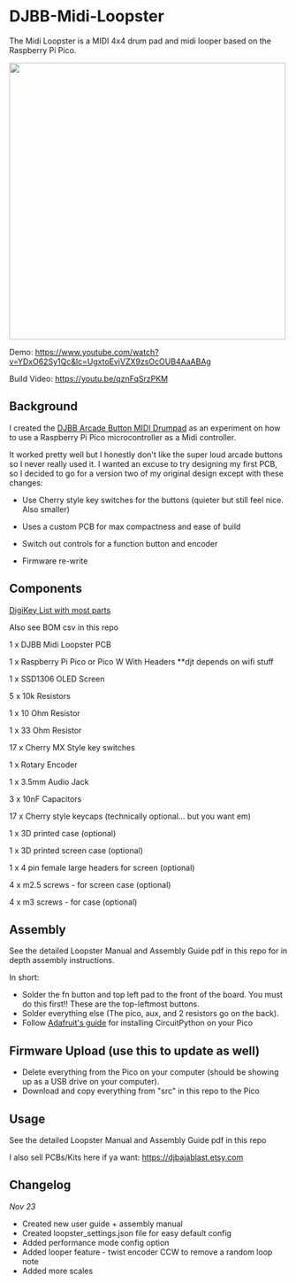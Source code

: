 # DJBB-Midi-Loopster

The Midi Loopster is a MIDI 4x4 drum pad and midi looper based on the Raspberry Pi Pico.

<img src="https://github.com/derrickthomin/DJBB-Midi-Loopster/assets/47721204/7fd8947b-3e0c-4b52-8c49-9ba41d68957a" width="500">


Demo:          https://www.youtube.com/watch?v=YDxO62Sy1Qc&lc=UgxtoEvjVZX9zsOcOUB4AaABAg

Build Video:   https://youtu.be/qznFqSrzPKM

## Background
I created the [DJBB Arcade Button MIDI Drumpad](https://github.com/derrickthomin/djbb-midi-box) as an experiment on how to use a Raspberry Pi Pico microcontroller as a Midi controller.

It worked pretty well but I honestly don't like the super loud arcade buttons so I never really used it. I wanted an excuse to try designing my first PCB, so I decided to go for a version two of my original design except with these changes:

- Use Cherry style key switches for the buttons (quieter but still feel nice. Also smaller)

- Uses a custom PCB for max compactness and ease of build

- Switch out controls for a function button and encoder

- Firmware re-write

  
## Components
[DigiKey List with most parts](https://www.digikey.com/en/mylists/list/QX3GPIZNYA)

Also see BOM csv in this repo



1 x DJBB Midi Loopster PCB

1 x Raspberry Pi Pico or Pico W With Headers **djt depends on wifi stuff

1 x SSD1306 OLED Screen

5 x 10k Resistors

1 x 10 Ohm Resistor

1 x 33 Ohm Resistor

17 x Cherry MX Style key switches

1 x Rotary Encoder 

1 x 3.5mm Audio Jack

3 x 10nF Capacitors

17 x Cherry style keycaps (technically optional... but you want em)

1 x 3D printed case (optional)

1 x 3D printed screen case (optional)

1 x 4 pin female large headers for screen (optional)

4 x m2.5 screws - for screen case (optional) 

4 x m3 screws - for case (optional)

## Assembly
See the detailed Loopster Manual and Assembly Guide pdf in this repo for in depth assembly instructions.

In short:
- Solder the fn button and top left pad to the front of the board. You must do this first!! These are the top-leftmost buttons.
- Solder everything else (The pico, aux, and 2 resistors go on the back).
- Follow [Adafruit's guide](https://learn.adafruit.com/getting-started-with-raspberry-pi-pico-circuitpython?gclid=CjwKCAjw6p-oBhAYEiwAgg2PghND96Zkn-Pus4noFSVOym_cpsFfdWGF-w9weuVSVz8qTd52cKaOGBoCJ0QQAvD_BwE) for installing CircuitPython on your Pico

## Firmware Upload (use this to update as well)
- Delete everything from the Pico on your computer (should be showing up as a USB drive on your computer).
- Download and copy everything from "src" in this repo to the Pico

## Usage
See the detailed Loopster Manual and Assembly Guide pdf in this repo

I also sell PCBs/Kits here if ya want: https://djbajablast.etsy.com

## Changelog

_Nov 23_
- Created new user guide + assembly manual
- Created loopster_settings.json file for easy default config
- Added performance mode config option
- Added looper feature - twist encoder CCW to remove a random loop note
- Added more scales
